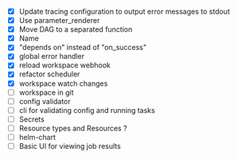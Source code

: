 - [x] Update tracing configuration to output error messages to stdout
- [x] Use parameter_renderer
- [x] Move DAG to a separated function
- [x] Name
- [X] "depends on" instead of "on_success"
- [X] global error handler
- [X] reload workspace webhook
- [X] refactor scheduler
- [X] workspace watch changes
- [ ] workspace in git
- [ ] config validator
- [ ] cli for validating config and running tasks
- [ ] Secrets
- [ ] Resource types and Resources ?
- [ ] helm-chart
- [ ] Basic UI for viewing job results